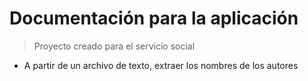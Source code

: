 # Documentación para la aplicación

> Proyecto creado para el servicio social


* A partir de un archivo de texto, extraer los nombres de los autores


